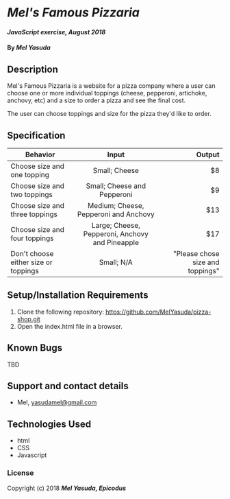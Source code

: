 # _Mel's Famous Pizzaria_

#### _JavaScript exercise, August 2018_

#### By _**Mel Yasuda**_

## Description
Mel's Famous Pizzaria is a website for a pizza company where a user can choose one or more individual toppings (cheese, pepperoni, artichoke, anchovy, etc) and a size to order a pizza and see the final cost.

The user can choose toppings and size for the pizza they'd like to order.

## Specification
| Behavior        | Input           | Output  |
| ------------- |:-------------:| -----:|
| Choose size and one topping | Small; Cheese |  $8 |
| Choose size and two toppings | Small; Cheese and Pepperoni  | $9  |
| Choose size and three toppings | Medium; Cheese, Pepperoni and Anchovy | $13  |
| Choose size and four toppings | Large; Cheese, Pepperoni, Anchovy and Pineapple | $17  |
| Don't choose either size or toppings | Small; N/A  | "Please chose size and toppings"  |

## Setup/Installation Requirements
1. Clone the following repository: https://github.com/MelYasuda/pizza-shop.git
2. Open the index.html file in a browser.

## Known Bugs
TBD

## Support and contact details
* Mel, yasudamel@gmail.com

## Technologies Used
* html
* CSS
* Javascript

### License

Copyright (c) 2018 **_Mel Yasuda, Epicodus_**
